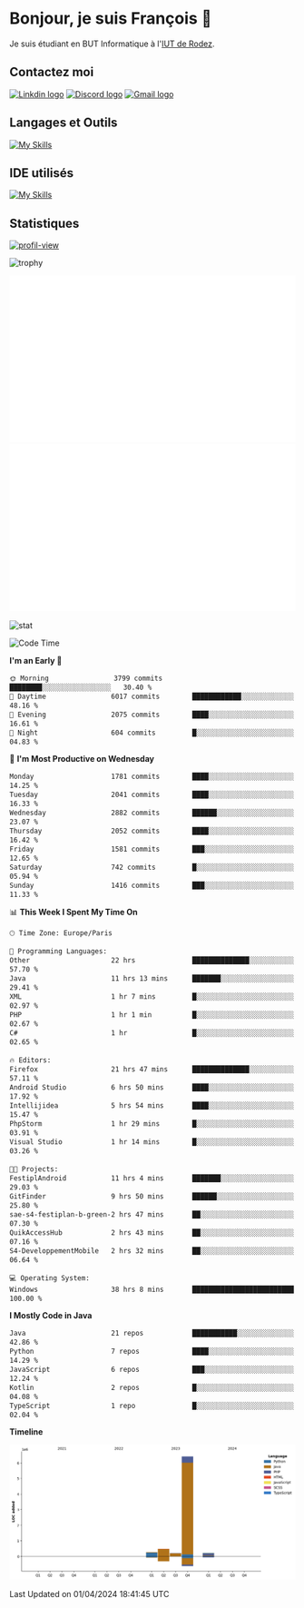 # Bonjour, je suis François 👋

Je suis étudiant en BUT Informatique à l'[IUT de Rodez](https://iut-rodez.fr).

## Contactez moi

<p>
<a href="https://www.linkedin.com/in/fran%C3%A7ois-de-saint-palais-00985327a/" target="blank"><img src="https://img.shields.io/badge/LinkedIn-0077B5?style=for-the-badge&logo=linkedin&logoColor=white" alt="Linkdin logo"/></a>
<a href="https://discord.gg/francis389" target="blank"><img src="https://img.shields.io/badge/Discord-7289DA?style=for-the-badge&logo=discord&logoColor=white" alt="Discord logo" /></a>
<a href="mailto:francois-sp@gmx.fr" target="blank"><img src="https://img.shields.io/badge/Gmail-D14836?style=for-the-badge&logo=gmail&logoColor=white" alt="Gmail logo"/></a> 
</p>

## Langages et Outils

[![My Skills](https://skillicons.dev/icons?i=java,py,kotlin,git,html,css,sass,vue,angular,react,bootstrap,js,ts,php,mysql,sqlite,grafana,linux,windows,figma,postman)](https://skillicons.dev)

## IDE utilisés

[![My Skills](https://skillicons.dev/icons?i=idea,phpstorm,pycharm,androidstudio,vscode,webstorm,eclipse)](https://skillicons.dev)

## Statistiques

[![profil-view](https://komarev.com/ghpvc/?username=francois389&label=Profile%20views&color=0e75b6&style=flat)](https://github.com/ryo-ma/github-profile-trophy)

![trophy](https://github-profile-trophy.vercel.app/?username=Francois389&theme=onedark&column=-1)

![top-lang](https://raw.githubusercontent.com/Francois389/github-stat/master/generated/languages.svg#gh-dark-mode-only)
![](https://raw.githubusercontent.com/Francois389/github-stat/master/generated/overview.svg#gh-dark-mode-only)

![stat](https://github-readme-stats.vercel.app/api?username=francois389&show_icons=true&locale=fr&theme=onedark)

<!--START_SECTION:waka-->
![Code Time](http://img.shields.io/badge/Code%20Time-106%20hrs%204%20mins-blue)

**I'm an Early 🐤** 

```text
🌞 Morning                3799 commits        ████████░░░░░░░░░░░░░░░░░   30.40 % 
🌆 Daytime                6017 commits        ████████████░░░░░░░░░░░░░   48.16 % 
🌃 Evening                2075 commits        ████░░░░░░░░░░░░░░░░░░░░░   16.61 % 
🌙 Night                  604 commits         █░░░░░░░░░░░░░░░░░░░░░░░░   04.83 % 
```
📅 **I'm Most Productive on Wednesday** 

```text
Monday                   1781 commits        ████░░░░░░░░░░░░░░░░░░░░░   14.25 % 
Tuesday                  2041 commits        ████░░░░░░░░░░░░░░░░░░░░░   16.33 % 
Wednesday                2882 commits        ██████░░░░░░░░░░░░░░░░░░░   23.07 % 
Thursday                 2052 commits        ████░░░░░░░░░░░░░░░░░░░░░   16.42 % 
Friday                   1581 commits        ███░░░░░░░░░░░░░░░░░░░░░░   12.65 % 
Saturday                 742 commits         █░░░░░░░░░░░░░░░░░░░░░░░░   05.94 % 
Sunday                   1416 commits        ███░░░░░░░░░░░░░░░░░░░░░░   11.33 % 
```


📊 **This Week I Spent My Time On** 

```text
🕑︎ Time Zone: Europe/Paris

💬 Programming Languages: 
Other                    22 hrs              ██████████████░░░░░░░░░░░   57.70 % 
Java                     11 hrs 13 mins      ███████░░░░░░░░░░░░░░░░░░   29.41 % 
XML                      1 hr 7 mins         █░░░░░░░░░░░░░░░░░░░░░░░░   02.97 % 
PHP                      1 hr 1 min          █░░░░░░░░░░░░░░░░░░░░░░░░   02.67 % 
C#                       1 hr                █░░░░░░░░░░░░░░░░░░░░░░░░   02.65 % 

🔥 Editors: 
Firefox                  21 hrs 47 mins      ██████████████░░░░░░░░░░░   57.11 % 
Android Studio           6 hrs 50 mins       ████░░░░░░░░░░░░░░░░░░░░░   17.92 % 
Intellijidea             5 hrs 54 mins       ████░░░░░░░░░░░░░░░░░░░░░   15.47 % 
PhpStorm                 1 hr 29 mins        █░░░░░░░░░░░░░░░░░░░░░░░░   03.91 % 
Visual Studio            1 hr 14 mins        █░░░░░░░░░░░░░░░░░░░░░░░░   03.26 % 

🐱‍💻 Projects: 
FestiplAndroid           11 hrs 4 mins       ███████░░░░░░░░░░░░░░░░░░   29.03 % 
GitFinder                9 hrs 50 mins       ██████░░░░░░░░░░░░░░░░░░░   25.80 % 
sae-s4-festiplan-b-green-2 hrs 47 mins       ██░░░░░░░░░░░░░░░░░░░░░░░   07.30 % 
QuikAccessHub            2 hrs 43 mins       ██░░░░░░░░░░░░░░░░░░░░░░░   07.16 % 
S4-DeveloppementMobile   2 hrs 32 mins       ██░░░░░░░░░░░░░░░░░░░░░░░   06.64 % 

💻 Operating System: 
Windows                  38 hrs 8 mins       █████████████████████████   100.00 % 
```

**I Mostly Code in Java** 

```text
Java                     21 repos            ███████████░░░░░░░░░░░░░░   42.86 % 
Python                   7 repos             ████░░░░░░░░░░░░░░░░░░░░░   14.29 % 
JavaScript               6 repos             ███░░░░░░░░░░░░░░░░░░░░░░   12.24 % 
Kotlin                   2 repos             █░░░░░░░░░░░░░░░░░░░░░░░░   04.08 % 
TypeScript               1 repo              █░░░░░░░░░░░░░░░░░░░░░░░░   02.04 % 
```



**Timeline**

![Lines of Code chart](https://raw.githubusercontent.com/Francois389/Francois389/main/assets/bar_graph.png)


 Last Updated on 01/04/2024 18:41:45 UTC
<!--END_SECTION:waka-->
